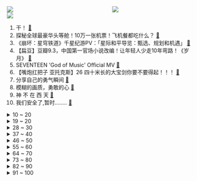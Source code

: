 <div >
	<a style="float:left;width:55%;" href = "https://github.com/anuraghazra/github-readme-stats">
	 <img src = "https://github-readme-stats.vercel.app/api?username=iuuuuuaena&theme=buefy&show_icons=true"/>
	</a>
	<a  style="float:right;width:45%" href = "https://github.com/anuraghazra/github-readme-stats">
	 <img  src="https://github-readme-stats.vercel.app/api/top-langs/?username=anuraghazra&layout=compact"/>
	</a>
	</div>

[![](https://img.shields.io/badge/jxd-@jxdgogogo.xyz-yellowgreen.svg)](https://www.jxdgogogo.xyz)<br>
1. 干！ [:link:](//www.bilibili.com/video/BV1Kj411e7Ee) <br>
2. 探秘全球最豪华头等舱！10万一张机票！飞机餐都吃什么？ [:link:](//www.bilibili.com/video/BV1Lw411F7NU) <br>
3. 《崩坏：星穹铁道》千星纪游PV：「星际和平导览：甄选、规划和机遇」 [:link:](//www.bilibili.com/video/BV1ny4y1P7SN) <br>
4. 【扁豆】豆瓣9.3，中国第一官场小说改编！让年轻人少走10年弯路！《岁月》 [:link:](//www.bilibili.com/video/BV1ah4y1B7UF) <br>
5. SEVENTEEN 'God of Music' Official MV [:link:](//www.bilibili.com/video/BV1gC4y137dK) <br>
6. 【嘴炮扛把子 亚托克斯】26 四十米长的大宝剑你要不要得起！！！ [:link:](//www.bilibili.com/video/BV1wh4y1i7Zg) <br>
7. 分享自己的勇气瞬间 [:link:](//www.bilibili.com/video/BV1HQ4y1p7R2) <br>
8. 模糊的画质，勇敢的心 [:link:](//www.bilibili.com/video/BV1wN411x7VZ) <br>
9. 神 不 在 西 天 [:link:](//www.bilibili.com/video/BV1Vh4y1B7he) <br>
10. 我们安全了,暂时........ [:link:](//www.bilibili.com/video/BV1pu4y1W7f4) <br>
<details>
<summary>10 ~ 20</summary>

11. 海之崖饮 [:link:](//www.bilibili.com/video/BV1JQ4y1p7Jj) <br>
12. 乞讨、舞女、自杀未遂，影后大起大落的60年【寻找·惠英红】 [:link:](//www.bilibili.com/video/BV1kC4y1g7US) <br>
13. 没流量，没爱情，也能拍好国产剧！ [:link:](//www.bilibili.com/video/BV1n34y1u7QG) <br>
14. 我用了太长的时间，终于把宫崎骏和国漫这条最恶毒的谣言辟谣了 [:link:](//www.bilibili.com/video/BV1KB4y1Z7jm) <br>
15. 鉴定网络热门殡葬电影 [:link:](//www.bilibili.com/video/BV1NC4y137Po) <br>
16. 【原神 AMV】Genshin Impact Song: ONE MORE PULL (Animated Music Video) ■ feat. Black [:link:](//www.bilibili.com/video/BV1du4y1p7bm) <br>
17. 《明日方舟》2023「感谢庆典」活动宣传PV [:link:](//www.bilibili.com/video/BV1ow41167CS) <br>
18. 【洛天依/言和原创】人间应又雪【忘川风华录·白居易/元稹】“愧字乐天，从来好梦微” [:link:](//www.bilibili.com/video/BV1ne411R7kb) <br>
19. 【英雄联盟】心之钢 - 《妄想》 [:link:](//www.bilibili.com/video/BV1wj411i7MA) <br>
</details>
<details>
<summary>19 ~ 20</summary>

20. 过马路要一定要听指挥 [:link:](//www.bilibili.com/video/BV1yB4y1R7bo) <br>
21. 退役大兵遭妻子背叛，可他却十分感谢老王，满心欢喜的去做了接盘侠 [:link:](//www.bilibili.com/video/BV1Ah4y1i779) <br>
22. 知道错了，下次丕定改 [:link:](//www.bilibili.com/video/BV1Z84y1d7aE) <br>
23. 登登~第一次Cos自己配音的角色！②【百万粉纪念】 [:link:](//www.bilibili.com/video/BV1yG411y7vc) <br>
24. 听说这是流量密码？ [:link:](//www.bilibili.com/video/BV1A34y1u72h) <br>
25. 当代大学生自律vlog：你见过凌晨11:30的太阳吗 [:link:](//www.bilibili.com/video/BV18H4y197nz) <br>
26. 坤刀…年轻人的第一套刀法！ [:link:](//www.bilibili.com/video/BV1sh4y1B72a) <br>
27. 工作室解散，我该放弃当UP吗？ [:link:](//www.bilibili.com/video/BV1CC4y1g7Nx) <br>
28. “早跟你说了，我不是狗，我是边牧！” [:link:](//www.bilibili.com/video/BV16N411x7my) <br>
</details>
<details>
<summary>28 ~ 30</summary>

29. 当四个医学生用专有名词玩谁是卧底！没学明白的一集！ [:link:](//www.bilibili.com/video/BV1c34y1u7N2) <br>
30. 又是载歌载舞的一天呵呵 [:link:](//www.bilibili.com/video/BV1Pu4y1W7PC) <br>
31. 只要功夫深，酥饼能穿针！ [:link:](//www.bilibili.com/video/BV1ng4y1d7Z5) <br>
32. 参观啦！ [:link:](//www.bilibili.com/video/BV1Y94y1L79H) <br>
33. 养了中美俄英法五种猫是什么样的体验？ [:link:](//www.bilibili.com/video/BV19h4y1v7d8) <br>
34. 起猛了，遇到枫丹水神的巡回法庭 [:link:](//www.bilibili.com/video/BV1Tp4y1M7S2) <br>
35. 【温迪】捏嘿！ [:link:](//www.bilibili.com/video/BV1wp4y1M73Y) <br>
36. 【STN快报第七季33】这个idol我黑不动，因为他已经够黑了 [:link:](//www.bilibili.com/video/BV1a94y1L7NB) <br>
37. 深度|| 霍光废帝，武帝崩后的灭霸手套，历史之神的黑色幽默 [:link:](//www.bilibili.com/video/BV19w41167er) <br>
</details>
<details>
<summary>37 ~ 40</summary>

38. 拆了100只蟹，随便吃碗面吧。 [:link:](//www.bilibili.com/video/BV1SQ4y1p7QC) <br>
39. 小傲吃遍全宇宙【国际篇】 [:link:](//www.bilibili.com/video/BV1Ew411F7G8) <br>
40. 剪个头发还被调戏了～ [:link:](//www.bilibili.com/video/BV1fN4y1C7TV) <br>
41. 情商水平摸底考试！测测你是真没情商or装没情商？ [:link:](//www.bilibili.com/video/BV1zN4y1C7GA) <br>
42. 是谁采访了余华老师？！还见到了朱一龙！是BB啊！ [:link:](//www.bilibili.com/video/BV1ie411R7sU) <br>
43. 此时  电脑前的饭菜都变精致了 [:link:](//www.bilibili.com/video/BV1cw411r7WX) <br>
44. 人生第一次 我跟一位杀人犯坐下谈心 [:link:](//www.bilibili.com/video/BV12B4y1R7Fs) <br>
45. 如何把一只流浪藏獒骗回家，我用了三年时间！ [:link:](//www.bilibili.com/video/BV1PC4y137cC) <br>
46. 🤡🤡🤡哈哈。 [:link:](//www.bilibili.com/video/BV1Ww411F7q7) <br>
</details>
<details>
<summary>46 ~ 50</summary>

47. 这是萝卜刀所伤 [:link:](//www.bilibili.com/video/BV1UG411y7Vu) <br>
48. 【花小烙】皮肤烫伤后为什么会起水疱？ [:link:](//www.bilibili.com/video/BV1B8411r7DF) <br>
49. 婚礼前我们拍了一组这样的婚纱照 [:link:](//www.bilibili.com/video/BV12c411o7bi) <br>
50. 当你有个穿假肢的朋友 [:link:](//www.bilibili.com/video/BV1ky4y1P7Ae) <br>
51. 逆天！之前在地铁上搭讪的女生，我把她妈约了出来..【必拿下16】 [:link:](//www.bilibili.com/video/BV1T94y1L7MR) <br>
52. 第一次去不认识的up家串门，和河野华在线卖瓜！！ [:link:](//www.bilibili.com/video/BV16w411B7Zg) <br>
53. 在学校唱《谁是我的新郎》被校领导追杀 [:link:](//www.bilibili.com/video/BV1N84y1o79p) <br>
54. “猫 和 老 鼠    诚 不 欺 我 ！” [:link:](//www.bilibili.com/video/BV1SM411976p) <br>
55. 印度女孩被英国人当狗养，女孩的哥哥血洗英国军队，动作电影 [:link:](//www.bilibili.com/video/BV1DQ4y1s7eZ) <br>
</details>
<details>
<summary>55 ~ 60</summary>

56. 全网最硬核的热武兵器解说，细致到每一部件！ [:link:](//www.bilibili.com/video/BV1g34y1u7ST) <br>
57. 如何穿长裙转圈像公主而不是主公 [:link:](//www.bilibili.com/video/BV1Lp4y1M7qd) <br>
58. 【4K杜比视界】我们用紫外线拍出了荧光森林！ [:link:](//www.bilibili.com/video/BV1rN411x79e) <br>
59. 《2块5的兄弟情》 [:link:](//www.bilibili.com/video/BV1py4y1w7SB) <br>
60. 四川农村坝坝宴，杀猪摆30桌流水席，传统川菜居然不辣？ [:link:](//www.bilibili.com/video/BV1384y1o7x7) <br>
61. 神奇镓金属？安全气囊马甲？何同学工作室10月开箱 [:link:](//www.bilibili.com/video/BV1Mp4y1M7jT) <br>
62. 大战小雷音！佛教内部矛盾重重，弥勒佛为什么不开心？ [:link:](//www.bilibili.com/video/BV1fw41167Dx) <br>
63. 在世华佗2.0 [:link:](//www.bilibili.com/video/BV1zw411B7xw) <br>
64. 《送你一箱油》之半挂车的一箱油竟然这么多！ [:link:](//www.bilibili.com/video/BV1fw41167dK) <br>
</details>
<details>
<summary>64 ~ 70</summary>

65. 来到成都就得学会成都人的生活方式 [:link:](//www.bilibili.com/video/BV1ZB4y1o73R) <br>
66. 省钱侠？？？花钱侠！！！【省流优选】 [:link:](//www.bilibili.com/video/BV1234y1M77w) <br>
67. 开局先宰孙悟空，之后 无伤速通西游记 ！！——大结局 [:link:](//www.bilibili.com/video/BV1kG411y7pC) <br>
68. 进 击 的 巨 人 [:link:](//www.bilibili.com/video/BV1Sj411v7Ud) <br>
69. 烦人的村民P1 偶遇him分身 开局地狱难度 [:link:](//www.bilibili.com/video/BV1fM41197yU) <br>
70. 换个角度，每个人都是主角 [:link:](//www.bilibili.com/video/BV1jw411F7t7) <br>
71. 乐观奋斗的青春万岁！冬泳健身可能有危险，请勿模仿 [:link:](//www.bilibili.com/video/BV1bH4y197YA) <br>
72. 【假装讲电影】爆笑！45岁大叔惨遭一线女星狂追！背后竟是一场阴谋！ [:link:](//www.bilibili.com/video/BV14w411X7T1) <br>
73. 耗时5760分钟！只为这20秒！ [:link:](//www.bilibili.com/video/BV1pN411x76b) <br>
</details>
<details>
<summary>73 ~ 80</summary>

74. 降温了吗？来顿暖和的吧 [:link:](//www.bilibili.com/video/BV14G411y7SL) <br>
75. 开分8.5，本季最大黑马！这才是高智商推理！古装悬疑探案《繁城之下》第二回 [:link:](//www.bilibili.com/video/BV1iw411F7E2) <br>
76. 8年&40万过后。。 [:link:](//www.bilibili.com/video/BV1Lp4y1M7WM) <br>
77. i人一个人在海底捞过生日是什么体验？提前定了自己爱吃的仟吉蛋糕，本来一个人吃4寸蛋糕就够了，但6寸拍照会比较好看，所以决定带6寸蛋糕，或许还能分享给别人一起吃呢 [:link:](//www.bilibili.com/video/BV1iQ4y1p7Bm) <br>
78. “就给我两分钟，总有一波操作能征服你的三连” [:link:](//www.bilibili.com/video/BV1qe411R7ep) <br>
79. 咱就是说，这几个法国大哥都能处！ [:link:](//www.bilibili.com/video/BV1tG411y7zU) <br>
80. 你们老问我敢不敢炸红旗的车，今天，它来了！ [:link:](//www.bilibili.com/video/BV12u4y1a7FE) <br>
81. 哥哥！请不要过度高冷！ [:link:](//www.bilibili.com/video/BV1UQ4y1s7bG) <br>
82. 同样是反派boss，为什么冷血狡诈的猛虎王却有如此高的人气？ [:link:](//www.bilibili.com/video/BV1DC4y137gK) <br>
</details>
<details>
<summary>82 ~ 90</summary>

83. “至此，已成艺术” [:link:](//www.bilibili.com/video/BV1Aw411r7J1) <br>
84. 逛漫展又被一群女孩子亲脸 烦死了！ [:link:](//www.bilibili.com/video/BV1c34y1u74j) <br>
85. 【半佛】00后试图教我花钱？ [:link:](//www.bilibili.com/video/BV1WN4y1C7nx) <br>
86. 仅售32元的儿童手机不能上网？没关系，我会出手！ [:link:](//www.bilibili.com/video/BV19p4y1N7H8) <br>
87. 奥德彪の战车 [:link:](//www.bilibili.com/video/BV18e411R7zd) <br>
88. 【禁毒·科普】关于这些会“吃人肉”的新型恐怖毒品！我希望所有人能看到！ [:link:](//www.bilibili.com/video/BV1i94y1L7hZ) <br>
89. "她造了1000个房间，来收容怪物！" [:link:](//www.bilibili.com/video/BV1Ry4y1A75H) <br>
90. 《挑战和陌生女孩飞镖旅行》——柳州 #旅行vlog #仓也 [:link:](//www.bilibili.com/video/BV1RC4y1g7F2) <br>
91. 在厕所使用超级重击的那维莱特 [:link:](//www.bilibili.com/video/BV1qj411v7VY) <br>
</details>
<details>
<summary>91 ~ 100</summary>

92. 社牛小狗快要卡住了，知道你们很急，但你们先别急！ [:link:](//www.bilibili.com/video/BV1aN411W7FH) <br>
93. 平A一下就加一点最大生命，这弓箭手太肉了吧【怎么这么肉02】 [:link:](//www.bilibili.com/video/BV1wC4y137Fk) <br>
94. 老王画缘：章鱼小丸子 [:link:](//www.bilibili.com/video/BV1SC4y1g7FZ) <br>
95. 【散人】成分复杂！超离谱坑爹i wanna（P1） [:link:](//www.bilibili.com/video/BV13w411F7V7) <br>
96. 【重返未来1999 | 独立原创动画】万物理论 - 𝐓𝐡𝐞 𝐓𝐡𝐞𝐨𝐫𝐲 𝐎𝐟 𝐄𝐯𝐞𝐫𝐲𝐭𝐡𝐢𝐧𝐠【VIV】 [:link:](//www.bilibili.com/video/BV1BN411x74s) <br>
97. 当 代 热 门 软 件 现 状 [:link:](//www.bilibili.com/video/BV1z34y1M7eM) <br>
98. 大型纪录片《大学生究竟有多忙》，大学生真 是每天都很忙， 却不知道在忙啥#当代大学生 现状#大一#大学生哪有不疯的#纪录片解说 [:link:](//www.bilibili.com/video/BV1iN4y1C7ss) <br>
99. 喜欢珂赛特是你的命运 ❤️ [:link:](//www.bilibili.com/video/BV1P84y1o7MU) <br>
100. 带粉丝特种兵旅行 [:link:](//www.bilibili.com/video/BV1Q84y1d7mS) <br>
</details>
